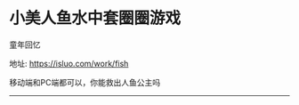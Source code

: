 # 小美人鱼水中套圈圈游戏

童年回忆

地址: <a href="https://isluo.com/work/fish">https://isluo.com/work/fish</a>

移动端和PC端都可以，你能救出人鱼公主吗

---


